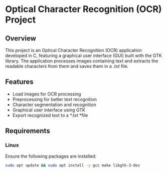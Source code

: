 # Optical Character Recognition (OCR) Project

## Overview
This project is an Optical Character Recognition (OCR) application developed in C, featuring a graphical user interface (GUI) built with the GTK library. The application processes images containing text and extracts the readable characters from them and saves them in a *.txt* file.

## Features
- Load images for OCR processing
- Preprocessing for better text recognition
- Character segmentation and recognition
- Graphical user interface using GTK
- Export recognized text to a *.txt *file

## Requirements
### Linux
Ensure the following packages are installed:
```sh
sudo apt update && sudo apt install -y gcc make libgtk-3-dev
